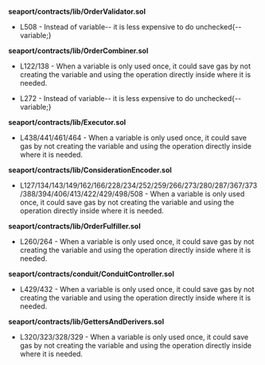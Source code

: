 **seaport/contracts/lib/OrderValidator.sol**
- L508 - Instead of variable-- it is less expensive to do unchecked{--variable;}


**seaport/contracts/lib/OrderCombiner.sol**
- L122/138 - When a variable is only used once, it could save gas by not creating the variable and using the operation directly inside where it is needed.

- L272 - Instead of variable-- it is less expensive to do unchecked{--variable;}


**seaport/contracts/lib/Executor.sol**
- L438/441/461/464 - When a variable is only used once, it could save gas by not creating the variable and using the operation directly inside where it is needed.


**seaport/contracts/lib/ConsiderationEncoder.sol**
- L127/134/143/149/162/166/228/234/252/259/266/273/280/287/367/373/388/394/406/413/422/429/498/508 - When a variable is only used once, it could save gas by not creating the variable and using the operation directly inside where it is needed.


**seaport/contracts/lib/OrderFulfiller.sol**
- L260/264 - When a variable is only used once, it could save gas by not creating the variable and using the operation directly inside where it is needed.


**seaport/contracts/conduit/ConduitController.sol**
- L429/432 - When a variable is only used once, it could save gas by not creating the variable and using the operation directly inside where it is needed.


**seaport/contracts/lib/GettersAndDerivers.sol**
- L320/323/328/329 - When a variable is only used once, it could save gas by not creating the variable and using the operation directly inside where it is needed.
